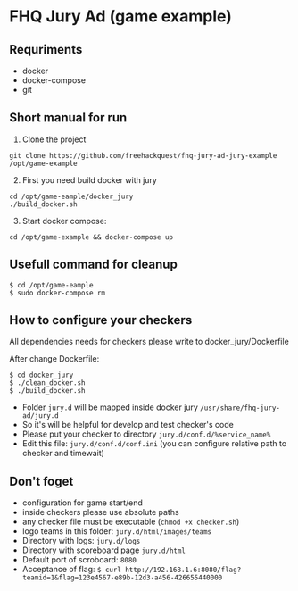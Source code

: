 # FHQ Jury Ad (game example)

## Requriments

* docker
* docker-compose
* git

## Short manual for run

1. Clone the project
```
git clone https://github.com/freehackquest/fhq-jury-ad-jury-example /opt/game-example
```

2. First you need build docker with jury

```
cd /opt/game-eample/docker_jury
./build_docker.sh
```

3. Start docker compose: 
```
cd /opt/game-example && docker-compose up
```

## Usefull command for cleanup

```
$ cd /opt/game-eample
$ sudo docker-compose rm
```

## How to configure your checkers

All dependencies needs for checkers please write to docker_jury/Dockerfile

After change Dockerfile:

```
$ cd docker_jury
$ ./clean_docker.sh
$ ./build_docker.sh
```

* Folder `jury.d` will be mapped inside docker jury `/usr/share/fhq-jury-ad/jury.d`
* So it's will be helpful for develop and test checker's code
* Please put your checker to directory `jury.d/conf.d/%service_name%`
* Edit this file: `jury.d/conf.d/conf.ini` (you can configure relative path to checker and timewait)

## Don't foget

* configuration for game start/end
* inside checkers please use absolute paths
* any checker file must be executable (`chmod +x checker.sh`)
* logo teams in this folder: `jury.d/html/images/teams`
* Directory with logs: `jury.d/logs`
* Directory with scoreboard page `jury.d/html`
* Default port of scroboard: `8080`
* Acceptance of flag: `$ curl http://192.168.1.6:8080/flag?teamid=1&flag=123e4567-e89b-12d3-a456-426655440000`
